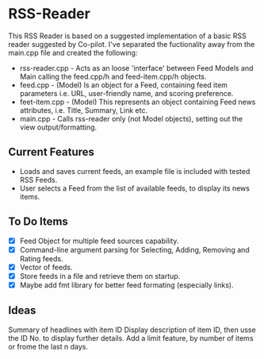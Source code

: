 # RSS-Reader

This RSS Reader is based on a suggested implementation of a basic RSS reader suggested by Co-pilot. I've separated the fuctionality away from the main.cpp file and created the following:

* rss-reader.cpp - Acts as an loose 'interface' between Feed Models and Main calling the feed.cpp/h and feed-item.cpp/h objects. 
* feed.cpp - (Model) Is an object for a Feed, containing feed item parameters i.e. URL, user-friendly name, and scoring preference.
* feet-item.cpp - (Model) This represents an object containing Feed news attributes, i.e. Title, Summary, Link etc.
* main.cpp - Calls rss-reader only (not Model objects), setting out the view output/formatting.

## Current Features
* Loads and saves current feeds, an example file is included with tested RSS Feeds.
* User selects a Feed from the list of available feeds, to display its news items.

## To Do Items

- [x] Feed Object for multiple feed sources capability.
- [x] Command-line argument parsing for Selecting, Adding, Removing and Rating feeds.
- [x] Vector of feeds. 
- [x] Store feeds in a file and retrieve them on startup.
- [x] Maybe add fmt library for better feed formating (especially links).

## Ideas

Summary of headlines with item ID
Display description of item ID, then usse the ID No. to display further details.
Add a limit feature, by number of items or frome the last n days.
